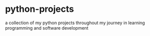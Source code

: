 # python-projects
a collection of my python projects throughout my journey in learning programming and software development
